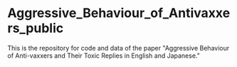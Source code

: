 # Aggressive_Behaviour_of_Antivaxxers_public
This is the repository for code and data of the paper "Aggressive Behaviour of Anti-vaxxers and Their Toxic Replies in English and Japanese."
